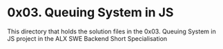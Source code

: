 # 0x03. Queuing System in JS

This directory that holds the solution files in the 0x03. Queuing System in JS project in the ALX SWE Backend Short Specialisation
